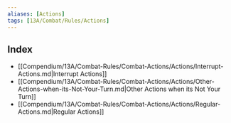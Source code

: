 ```yaml
---
aliases: [Actions]
tags: [13A/Combat/Rules/Actions]
---
```


## Index

- [[Compendium/13A/Combat-Rules/Combat-Actions/Actions/Interrupt-Actions.md|Interrupt Actions]]
- [[Compendium/13A/Combat-Rules/Combat-Actions/Actions/Other-Actions-when-its-Not-Your-Turn.md|Other Actions when its Not Your Turn]]
- [[Compendium/13A/Combat-Rules/Combat-Actions/Actions/Regular-Actions.md|Regular Actions]]
